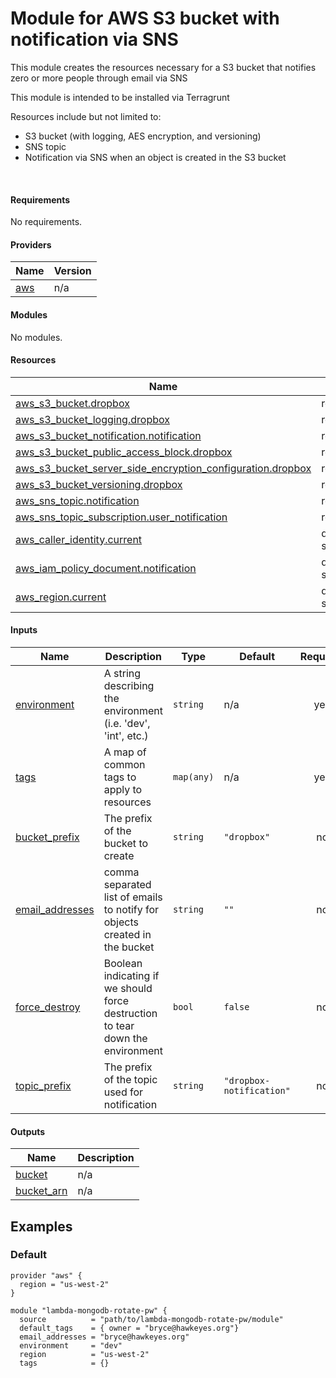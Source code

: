 <!-- BEGIN_TF_DOCS -->


# Module for AWS S3 bucket with notification via SNS

This module creates the resources necessary for a S3 bucket that notifies
zero or more people through email via SNS

This module is intended to be installed via Terragrunt

Resources include but not limited to:
- S3 bucket (with logging, AES encryption, and versioning)
- SNS topic
- Notification via SNS when an object is created in the S3 bucket

<br>

#### Requirements

No requirements.

#### Providers

| Name | Version |
|------|---------|
| <a name="provider_aws"></a> [aws](#provider\_aws) | n/a |

#### Modules

No modules.

#### Resources

| Name | Type |
|------|------|
| [aws_s3_bucket.dropbox](https://registry.terraform.io/providers/hashicorp/aws/latest/docs/resources/s3_bucket) | resource |
| [aws_s3_bucket_logging.dropbox](https://registry.terraform.io/providers/hashicorp/aws/latest/docs/resources/s3_bucket_logging) | resource |
| [aws_s3_bucket_notification.notification](https://registry.terraform.io/providers/hashicorp/aws/latest/docs/resources/s3_bucket_notification) | resource |
| [aws_s3_bucket_public_access_block.dropbox](https://registry.terraform.io/providers/hashicorp/aws/latest/docs/resources/s3_bucket_public_access_block) | resource |
| [aws_s3_bucket_server_side_encryption_configuration.dropbox](https://registry.terraform.io/providers/hashicorp/aws/latest/docs/resources/s3_bucket_server_side_encryption_configuration) | resource |
| [aws_s3_bucket_versioning.dropbox](https://registry.terraform.io/providers/hashicorp/aws/latest/docs/resources/s3_bucket_versioning) | resource |
| [aws_sns_topic.notification](https://registry.terraform.io/providers/hashicorp/aws/latest/docs/resources/sns_topic) | resource |
| [aws_sns_topic_subscription.user_notification](https://registry.terraform.io/providers/hashicorp/aws/latest/docs/resources/sns_topic_subscription) | resource |
| [aws_caller_identity.current](https://registry.terraform.io/providers/hashicorp/aws/latest/docs/data-sources/caller_identity) | data source |
| [aws_iam_policy_document.notification](https://registry.terraform.io/providers/hashicorp/aws/latest/docs/data-sources/iam_policy_document) | data source |
| [aws_region.current](https://registry.terraform.io/providers/hashicorp/aws/latest/docs/data-sources/region) | data source |

#### Inputs

| Name | Description | Type | Default | Required |
|------|-------------|------|---------|:--------:|
| <a name="input_environment"></a> [environment](#input\_environment) | A string describing the environment (i.e. 'dev', 'int', etc.) | `string` | n/a | yes |
| <a name="input_tags"></a> [tags](#input\_tags) | A map of common tags to apply to resources | `map(any)` | n/a | yes |
| <a name="input_bucket_prefix"></a> [bucket\_prefix](#input\_bucket\_prefix) | The prefix of the bucket to create | `string` | `"dropbox"` | no |
| <a name="input_email_addresses"></a> [email\_addresses](#input\_email\_addresses) | comma separated list of emails to notify for objects created in the bucket | `string` | `""` | no |
| <a name="input_force_destroy"></a> [force\_destroy](#input\_force\_destroy) | Boolean indicating if we should force destruction to tear down the environment | `bool` | `false` | no |
| <a name="input_topic_prefix"></a> [topic\_prefix](#input\_topic\_prefix) | The prefix of the topic used for notification | `string` | `"dropbox-notification"` | no |

#### Outputs

| Name | Description |
|------|-------------|
| <a name="output_bucket"></a> [bucket](#output\_bucket) | n/a |
| <a name="output_bucket_arn"></a> [bucket\_arn](#output\_bucket\_arn) | n/a |

[example]:#examples
## Examples

### Default
```hcl-terraform
provider "aws" {
  region = "us-west-2"
}

module "lambda-mongodb-rotate-pw" {
  source          = "path/to/lambda-mongodb-rotate-pw/module"
  default_tags    = { owner = "bryce@hawkeyes.org"}
  email_addresses = "bryce@hawkeyes.org"
  environment     = "dev"
  region          = "us-west-2"
  tags            = {}

```

<!-- END_TF_DOCS -->